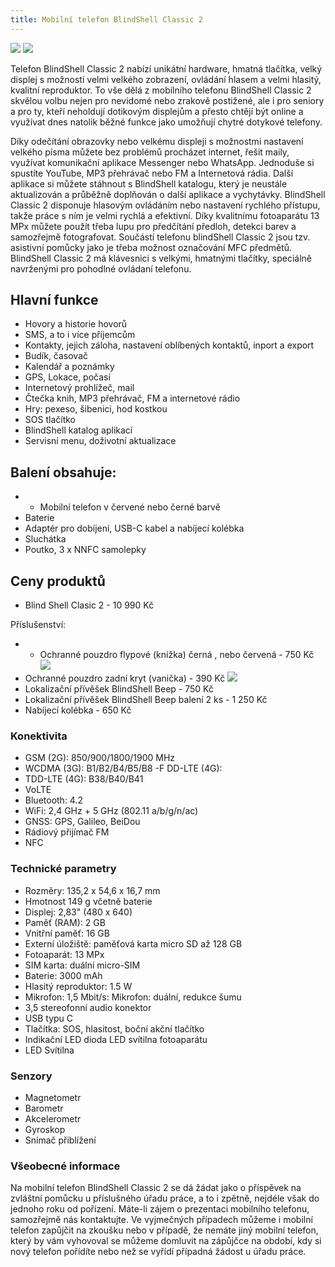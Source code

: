 ```yaml
---
title: Mobilní telefon BlindShell Classic 2
---
```


[![](/soubory/classic2red.jpg)](/soubory/classic2red.jpg)
[![](/soubory/classic2black.jpg)](/soubory/classic2black.jpg)

Telefon BlindShell Classic 2 nabízí unikátní hardware, hmatná tlačítka, velký displej s možností velmi velkého zobrazení, ovládání hlasem a velmi hlasitý, kvalitní reproduktor. To vše dělá
z mobilního telefonu BlindShell Classic 2 skvělou volbu nejen pro nevidomé nebo zrakově postižené, ale i pro seniory a pro ty, kteří neholdují dotikovým displejům a přesto chtějí být online a využívat dnes natolik běžné funkce jako umožňují chytré dotykové telefony.  

Díky odečítání obrazovky nebo velkému displeji s možnostmi nastavení velkého písma můžete bez problémů procházet internet, řešit maily, využívat komunikační aplikace Messenger nebo WhatsApp. Jednoduše si spustíte YouTube, MP3 přehrávač nebo FM a Internetová rádia.
Další aplikace si můžete stáhnout s BlindShell katalogu, který je neustále aktualizován a průběžně doplňován o další aplikace a vychytávky.
BlindShell Classic 2 disponuje hlasovým ovládáním nebo nastavení rychlého přístupu, takže práce s ním je velmi rychlá a efektivní.
Díky kvalitnímu fotoaparátu 13 MPx můžete použít třeba lupu pro předčítání předloh, detekci barev a samozřejmě fotografovat.
Součástí telefonu blindShell Classic 2 jsou tzv. asistivní pomůcky jako je třeba možnost označování MFC předmětů.
BlindShell Classic 2 má klávesnici s velkými, hmatnými tlačítky, speciálně navrženými pro pohodlné ovládaní telefonu.  
  
## Hlavní funkce  
- Hovory a historie hovorů
- SMS, a to i více příjemcům
- Kontakty, jejich záloha, nastavení oblíbených kontaktů, inport a export
- Budík, časovač
- Kalendář a poznámky
- GPS, Lokace, počasí
- Internetový prohlížeč, mail
- Čtečka knih, MP3 přehrávač, FM a internetové rádio
- Hry: pexeso, šibenici, hod kostkou
- SOS tlačítko
- BlindShell katalog aplikací
- Servisní menu, doživotní aktualizace  
  
  
## Balení obsahuje:  
  - -  Mobilní telefon v červené nebo černé barvě
- Baterie
- Adaptér pro dobíjení, USB-C kabel a nabíjecí kolébka
- Sluchátka
- Poutko, 3 x NNFC samolepky  
  

## Ceny produktů  
- Blind Shell Clasic 2 - 10 990 Kč  

Příslušenství:
- - Ochranné pouzdro flypové (knížka) černá , nebo červená - 750 Kč
[![](/soubory/flypové-pouzdro.png)](/soubory/flypové-pouzdro.png)
- Ochranné pouzdro zadní kryt (vanička) - 390 Kč
[![](/soubory/zadni-kryt.png)](/soubory/zadni-kryt.png)
- Lokalizační přívěšek BlindShell Beep - 750 Kč  
- Lokalizační přívěšek BlindShell Beep balení 2 ks - 1 250 Kč
- Nabíjecí kolébka - 650 Kč  


### Konektivita  
- GSM (2G): 850/900/1800/1900 MHz  
- WCDMA (3G): B1/B2/B4/B5/B8
-F  DD-LTE (4G):
- TDD-LTE (4G): B38/B40/B41
- VoLTE
- Bluetooth: 4.2
- WiFi: 2,4 GHz + 5 GHz (802.11 a/b/g/n/ac)
- GNSS: GPS, Galileo, BeiDou
- Rádiový přijímač FM
- NFC  
  
  
### Technické parametry  
- Rozměry: 135,2 x 54,6 x 16,7 mm  
- Hmotnost 149 g včetně baterie
- Displej: 2,83" (480 x 640)
- Paměť (RAM): 2 GB
- Vnitřní paměť: 16 GB
- Externí úložiště: paměťová karta micro SD až 128 GB
- Fotoaparát: 13 MPx
- SIM karta: duální micro-SIM
- Baterie: 3000 mAh
- Hlasitý reproduktor: 1.5 W
- Mikrofon: 1,5 Mbit/s: Mikrofon: duální, redukce šumu
- 3,5 stereofonní audio konektor
- USB typu C
- Tlačítka: SOS, hlasitost, boční akční tlačítko
- Indikační LED dioda
 LED svítilna fotoaparátu
- LED Svítilna  


### Senzory  
- Magnetometr
- Barometr
- Akcelerometr
- Gyroskop
- Snímač přiblížení  


### Všeobecné informace
Na mobilní telefon BlindShell Classic 2 se dá žádat jako o příspěvek na zvláštní pomůcku u příslušného úřadu práce, a to i zpětně, nejdéle však do jednoho roku od pořízení.
Máte-li zájem o prezentaci mobilního telefonu, samozřejmě nás kontaktujte.
Ve vyjmečných případech můžeme i mobilní telefon zapůjčit na zkoušku nebo v případě, že nemáte jiný mobilní telefon, který by vám vyhovoval se můžeme domluvit na zápůjčce na období, kdy si nový telefon pořídíte nebo než se vyřídí případná žádost u úřadu práce.

